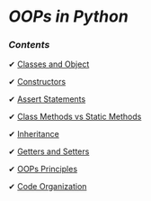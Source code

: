 _OOPs in Python_
==

### _Contents_

✔ [Classes and Object](https://github.com/priyaskumar/Python3-Tutorial/tree/main/10.%20OOPs/01.%20Classes%20and%20Objects#oops)

✔ [Constructors](https://github.com/priyaskumar/Python3-Tutorial/tree/main/9.%20Python%20Internals%20and%20Modules/2.%20Modules#python-modules)

✔ [Assert Statements](https://github.com/priyaskumar/Python3-Tutorial/tree/main/9.%20Python%20Internals%20and%20Modules/2.%20Modules#python-modules)

✔ [Class Methods vs Static Methods](https://github.com/priyaskumar/Python3-Tutorial/tree/main/9.%20Python%20Internals%20and%20Modules/2.%20Modules#python-modules)

✔ [Inheritance](https://github.com/priyaskumar/Python3-Tutorial/tree/main/9.%20Python%20Internals%20and%20Modules/2.%20Modules#python-modules)

✔ [Getters and Setters](https://github.com/priyaskumar/Python3-Tutorial/tree/main/9.%20Python%20Internals%20and%20Modules/2.%20Modules#python-modules)

✔ [OOPs Principles](https://github.com/priyaskumar/Python3-Tutorial/tree/main/9.%20Python%20Internals%20and%20Modules/2.%20Modules#python-modules)

✔ [Code Organization](https://github.com/priyaskumar/Python3-Tutorial/tree/main/9.%20Python%20Internals%20and%20Modules/2.%20Modules#python-modules)

